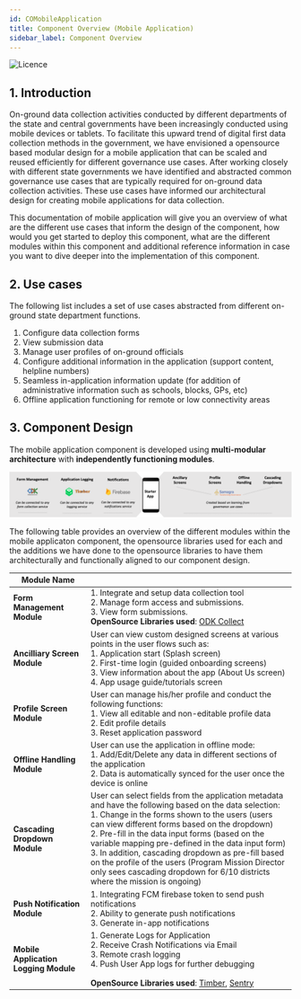 ```yaml
---
id: COMobileApplication
title: Component Overview (Mobile Application)
sidebar_label: Component Overview
---
```


![Licence](https://img.shields.io/badge/Licence-MIT-blue.svg)
## 1. Introduction

On-ground data collection activities conducted by different departments of the state and central governments have been increasingly conducted using mobile devices or tablets. To facilitate this upward trend of digital first data collection methods in the government, we have envisioned a opensource based modular design for a mobile application that can be scaled and reused efficiently for different governance use cases. After working closely with different state governments we have identified and abstracted common governance use cases that are typically required for on-ground data collection activities. These use cases have informed our architectural design for creating mobile applications for data collection. 

This documentation of mobile application will give you an overview of what are the different use cases that inform the design of the component, how would you get started to deploy this component, what are the different modules within this component and additional reference information in case you want to dive deeper into the implementation of this component. 

## 2. Use cases

The following list includes a set of use cases abstracted from different on-ground state department functions.

1. Configure data collection forms
2. View submission data
3. Manage user profiles of on-ground officials
4. Configure additional information in the application (support content, helpline numbers)
5. Seamless in-application information update (for addition of administrative information such as schools, blocks, GPs, etc)
6. Offline application functioning for remote or low connectivity areas

## 3. Component Design

The mobile application component is developed using **multi-modular architecture** with **independently functioning modules**. 

![alt-text](../img/component1v2.png)

The following table provides an overview of the different modules within the mobile applicaton component, the opensource libraries used for each and the additions we have done to the opensource libraries to have them architecturally and functionally aligned to our component design. 

| Module Name                       |                                                                                                                                                                                                                                                                                                                                                                                                                                                                                                                    |
|-----------------------------------|--------------------------------------------------------------------------------------------------------------------------------------------------------------------------------------------------------------------------------------------------------------------------------------------------------------------------------------------------------------------------------------------------------------------------------------------------------------------------------------------------------------------|
| **Form Management Module**            | 1. Integrate and setup data collection tool <br/>2. Manage form access and submissions.<br/>3. View form submissions.<br/>**OpenSource Libraries used**: [ODK Collect](https://github.com/getodk/collect)                                                                                                                                                                                                                |
| **Ancilliary Screen Module**          | User can view custom designed screens at various points in the user flows such as:<br/>1. Application start (Splash screen)<br/>2. First-time login (guided onboarding screens)<br/>3. View information about the app (About Us screen)<br/>4. App usage guide/tutorials screen                                                                                                                                           |
| **Profile Screen Module**             | User can manage his/her profile and conduct the following functions:<br/>1. View all editable and non-editable profile data<br/>2. Edit profile details<br/>3. Reset application password                                                                                                                                                                                                                                                                                                                   |
| **Offline Handling Module**           | User can use the application in offline mode:<br/>1. Add/Edit/Delete any data in different sections of the application<br/>2. Data is automatically synced for the user once the device is online                                                                                                                                                                                                                                                                                                                    |
| **Cascading Dropdown Module**         | User can select fields from the application metadata and have the following based on the data selection:<br/>1. Change in the forms shown to the users (users can view different forms based on the dropdown)<br/>2. Pre-fill in the data input forms (based on the variable mapping pre-defined in the data input form)<br/>3. In addition, cascading dropdown as pre-fill based on the profile of the users (Program Mission Director only sees cascading dropdown for 6/10 districts where the mission is ongoing) |
| **Push Notification Module**          | 1. Integrating FCM firebase token to send push notifications<br/>2. Ability to generate push notifications<br/>3. Generate in-app notifications                                                                                                                                                                                                                                                                                                                                                                      |
| **Mobile Application Logging Module** | 1. Generate Logs for Application<br/>2. Receive Crash Notifications via Email<br/>3. Remote crash logging<br/>4. Push User App logs for further debugging<br/><br/>**OpenSource Libraries used**: [Timber](https://github.com/JakeWharton/timber), [Sentry](https://sentry.io)                                                          |
